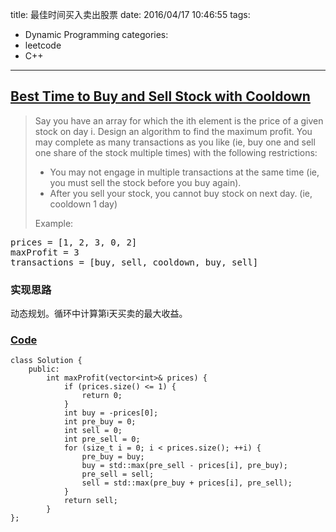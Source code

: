 title: 最佳时间买入卖出股票
date: 2016/04/17 10:46:55
tags:
- Dynamic Programming
categories:
- leetcode
- C++

---
## [Best Time to Buy and Sell Stock with Cooldown](https://leetcode.com/problems/best-time-to-buy-and-sell-stock-with-cooldown/)
> Say you have an array for which the ith element is the price of a given stock on day i.
> Design an algorithm to find the maximum profit. You may complete as many transactions as you like (ie, buy one and sell one share of the stock multiple times) with the following restrictions:
> * You may not engage in multiple transactions at the same time (ie, you must sell the stock before you buy again).
> * After you sell your stock, you cannot buy stock on next day. (ie, cooldown 1 day)
> 
> Example:
<pre>
prices = [1, 2, 3, 0, 2]
maxProfit = 3
transactions = [buy, sell, cooldown, buy, sell]
</pre>

### 实现思路
动态规划。循环中计算第i天买卖的最大收益。

### [Code](https://github.com/Finalcheat/leetcode/blob/master/src/Best-Time-to-Buy-and-Sell-Stock-with-Cooldown.cpp)
```
class Solution {
    public:
        int maxProfit(vector<int>& prices) {
            if (prices.size() <= 1) {
                return 0;
            }
            int buy = -prices[0];
            int pre_buy = 0;
            int sell = 0;
            int pre_sell = 0;
            for (size_t i = 0; i < prices.size(); ++i) {
                pre_buy = buy;
                buy = std::max(pre_sell - prices[i], pre_buy);
                pre_sell = sell;
                sell = std::max(pre_buy + prices[i], pre_sell);
            }
            return sell;
        }
};
```
